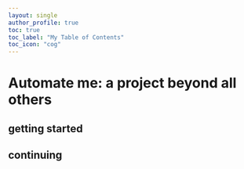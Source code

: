 ```yaml
---
layout: single
author_profile: true
toc: true
toc_label: "My Table of Contents"
toc_icon: "cog"
---
```


# Automate me: a project beyond all others

## getting started

## continuing
